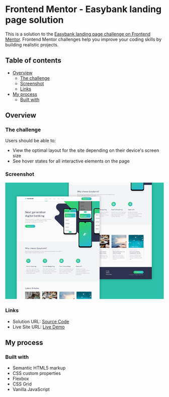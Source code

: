 # Frontend Mentor - Easybank landing page solution

This is a solution to the [Easybank landing page challenge on Frontend Mentor](https://www.frontendmentor.io/challenges/easybank-landing-page-WaUhkoDN). Frontend Mentor challenges help you improve your coding skills by building realistic projects. 

## Table of contents

- [Overview](#overview)
  - [The challenge](#the-challenge)
  - [Screenshot](#screenshot)
  - [Links](#links)
- [My process](#my-process)
  - [Built with](#built-with)

## Overview

### The challenge

Users should be able to:

- View the optimal layout for the site depending on their device's screen size
- See hover states for all interactive elements on the page

### Screenshot

![](solution-preview.jpg)

### Links

- Solution URL: [Source Code](https://www.frontendmentor.io/solutions/html-5-css-javascript-filezilla-hostinger-nDihX7cKd)
- Live Site URL: [Live Demo](http://jklmthreads.com/coding-projects/easybank-frontendmentor/)

## My process

### Built with

- Semantic HTML5 markup
- CSS custom properties
- Flexbox
- CSS Grid
- Vanilla JavaScript